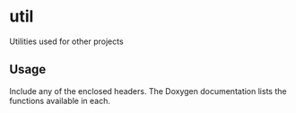 # util
Utilities used for other projects

## Usage

Include any of the enclosed headers. The Doxygen documentation lists
the functions available in each.
